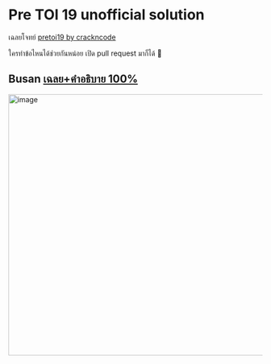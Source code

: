# Pre TOI 19 unofficial solution

เฉลยโจทย์ [pretoi19 by crackncode](https://pretoi19.crackncode.org)

ใครทำข้อไหนได้ช่วยกันหน่อย เปิด pull request มาก็ได้ 🥳

## Busan [เฉลย+คำอธิบาย 100%](./busan/README.md)
<img width="519" alt="image" src="https://github.com/krist7599555/pretoi19/assets/19445033/136a5560-4757-4506-8592-2ac59dfdc111">
